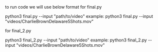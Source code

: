 to run code we will use below format
for final.py

python3 final.py --input "path/to/video"
example: python3 final.py --input "videos/CharlieBrownDelaware5Shots.mov"

for final_2.py

python3 final_2.py --input "path/to/video"
example: python3 final_2.py --input "videos/CharlieBrownDelaware5Shots.mov"

